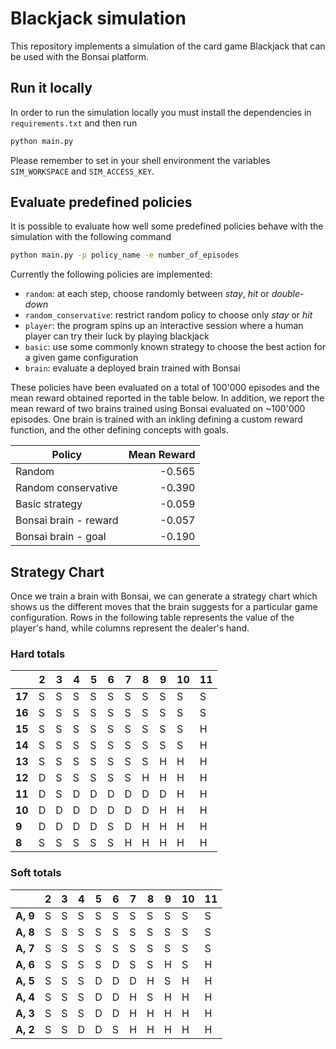 # Blackjack simulation

This repository implements a simulation of the card game Blackjack that can
be used with the Bonsai platform.

## Run it locally

In order to run the simulation locally you must install the dependencies in
`requirements.txt` and then run

```bash
python main.py
```

Please remember to set in your shell environment the variables
`SIM_WORKSPACE` and `SIM_ACCESS_KEY`.

## Evaluate predefined policies

It is possible to evaluate how well some predefined policies behave with the
simulation with the following command

```bash
python main.py -p policy_name -e number_of_episodes
```

Currently the following policies are implemented:

- `random`: at each step, choose randomly between *stay*, *hit* or
  *double-down*
- `random_conservative`: restrict random policy to choose only *stay* or *hit*
- `player`: the program spins up an interactive session where a human player
  can try their luck by playing blackjack
- `basic`: use some commonly known strategy to choose the best action
  for a given game configuration
- `brain`: evaluate a deployed brain trained with Bonsai

These policies have been evaluated on a total of 100'000 episodes and the
mean reward obtained reported in the table below. In addition, we report the
mean reward of two brains trained using Bonsai evaluated on ~100'000 episodes.
One brain is trained with an inkling defining a custom reward function, and the
other defining concepts with goals.

| Policy                       | Mean Reward |
| ---------------------------- | -----------:|
| Random                       | -0.565      |
| Random conservative          | -0.390      |
| Basic strategy               | -0.059      |
| Bonsai brain - reward        | -0.057      |
| Bonsai brain - goal          | -0.190      |


## Strategy Chart

Once we train a brain with Bonsai, we can generate a strategy chart which shows
us the different moves that the brain suggests for a particular game
configuration.
Rows in the following table represents the value of the player's hand, while
columns represent the dealer's hand.

### Hard totals
|       |       2       |       3       |       4       |       5       |       6       |       7       |       8       |       9       |       10      |       11      |
|---    |       ---     |       ---     |       ---     |       ---     |       ---     |       ---     |       ---     |       ---     |       ---     |       ---     |
| **17**        |       S       |       S       |       S       |       S       |       S       |       S       |       S       |       S       |       S       |       S       |
| **16**        |       S       |       S       |       S       |       S       |       S       |       S       |       S       |       S       |       S       |       S       |
| **15**        |       S       |       S       |       S       |       S       |       S       |       S       |       S       |       S       |       S       |       H       |
| **14**        |       S       |       S       |       S       |       S       |       S       |       S       |       S       |       S       |       S       |       H       |
| **13**        |       S       |       S       |       S       |       S       |       S       |       S       |       S       |       H       |       H       |       H       |
| **12**        |       D       |       S       |       S       |       S       |       S       |       S       |       H       |       H       |       H       |       H       |
| **11**        |       D       |       S       |       D       |       D       |       D       |       D       |       D       |       D       |       H       |       H       |
| **10**        |       D       |       D       |       D       |       D       |       D       |       D       |       D       |       H       |       H       |       H       |
| **9** |       D       |       D       |       D       |       D       |       S       |       D       |       H       |       H       |       H       |       H       |
| **8** |       S       |       S       |       S       |       S       |       S       |       H       |       H       |       H       |       H       |       H       |

### Soft totals
|       |       2       |       3       |       4       |       5       |       6       |       7       |       8       |       9       |       10      |       11      |
|---    |       ---     |       ---     |       ---     |       ---     |       ---     |       ---     |       ---     |       ---     |       ---     |       ---     |
| **A, 9**      |       S       |       S       |       S       |       S       |       S       |       S       |       S       |       S       |       S       |       S       |
| **A, 8**      |       S       |       S       |       S       |       S       |       S       |       S       |       S       |       S       |       S       |       S       |
| **A, 7**      |       S       |       S       |       S       |       S       |       S       |       S       |       S       |       S       |       S       |       S       |
| **A, 6**      |       S       |       S       |       S       |       S       |       D       |       S       |       S       |       H       |       S       |       H       |
| **A, 5**      |       S       |       S       |       S       |       D       |       D       |       D       |       H       |       S       |       H       |       H       |
| **A, 4**      |       S       |       S       |       S       |       D       |       D       |       H       |       S       |       H       |       H       |       H       |
| **A, 3**      |       S       |       S       |       S       |       D       |       D       |       H       |       H       |       H       |       H       |       H       |
| **A, 2**      |       S       |       S       |       D       |       D       |       S       |       H       |       H       |       H       |       H       |       H       |
